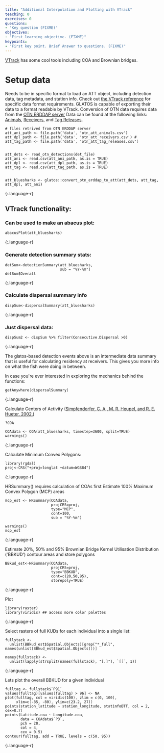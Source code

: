 ```yaml
---
title: "Additional Interpolation and Plotting with VTrack"
teaching: 0
exercises: 0
questions:
- "Key question (FIXME)"
objectives:
- "First learning objective. (FIXME)"
keypoints:
- "First key point. Brief Answer to questions. (FIXME)"
---
```


[VTrack](https://vinayudyawer.github.io/ATT/docs/ATT_Vignette.html "VTrack Reference") has some cool tools including COA and Brownian bridges.

# Setup data
Needs to be in specific format to load an ATT object, including detection data, tag metadata, and station info. Check out
[the VTrack reference](https://vinayudyawer.github.io/ATT/docs/ATT_Vignette.html) for specific data format requirements. GLATOS is capable of exporting their data to a format readable by VTrack. Conversion of OTN data requires data from the [OTN ERDDAP server](https://members.oceantrack.org/erddap/tabledap/index.html?page=1&itemsPerPage=1000) Data can be found at the following links: [Animals](https://members.oceantrack.org/erddap/tabledap/otn_aat_animals.html), [Receivers](https://members.oceantrack.org/erddap/tabledap/otn_aat_receivers.html), and [Tag Releases](https://members.oceantrack.org/erddap/tabledap/otn_aat_tag_releases.html).

~~~
# files retrived from OTN ERDDAP server
att_ani_path <- file.path('data', 'otn_att_animals.csv') 
att_dpl_path <- file.path('data', 'otn_att_receivers.csv') #
att_tag_path <- file.path('data', 'otn_att_tag_releases.csv')


att_dets <- read_otn_detections(det_file)
att_ani <- read.csv(att_ani_path, as.is = TRUE)
att_dpl <- read.csv(att_dpl_path, as.is = TRUE)
att_tag <- read.csv(att_tag_path, as.is = TRUE)

  
att_bluesharks <- glatos::convert_otn_erddap_to_att(att_dets, att_tag, att_dpl, att_ani)
~~~
{:.language-r}

## VTrack functionality:

### Can be used to make an abacus plot:
~~~
abacusPlot(att_bluesharks)
~~~
{:.language-r}

### Generate detection summary stats:
~~~
detSum<-detectionSummary(att_bluesharks,
                         sub = "%Y-%m")
detSum$Overall
~~~
{:.language-r}


### Calculate dispersal summary info
~~~
dispSum<-dispersalSummary(att_bluesharks)
~~~
{:.language-r}

### Just dispersal data:
~~~
dispSum2 <- dispSum %>% filter(Consecutive.Dispersal >0)
~~~
{:.language-r}


The glatos-based detection events above is an intermediate data summary that is useful for calculating residency at
receivers. This gives you more info on what the fish were doing in between.

In case you're ever interested in exploring the mechanics behind the functions:
~~~
getAnywhere(dispersalSummary)
~~~
{:.language-r}

Calculate Centers of Activity ([Simpfendorfer, C. A., M. R. Heupel, and R. E. Hueter. 2002.](https://doi.org/10.1139/f01-191))
~~~
?COA

COAdata <- COA(att_bluesharks, timestep=3600, split=TRUE)
warnings()
~~~
{:.language-r}


Calculate Minimum Convex Polygons:
~~~
library(rgdal)
proj<-CRS("+proj=longlat +datum=WGS84")
~~~
{:.language-r}

HRSummary() requires calculation of COAs first
Estimate 100% Maximum Convex Polygon (MCP) areas
~~~
mcp_est <- HRSummary(COAdata,
                     projCRS=proj,
                     type="MCP",
                     cont=100,
                     sub = "%Y-%m")

warnings()
mcp_est
~~~
{:.language-r}

Estimate 20%, 50% and 95% Brownian Bridge Kernel Utilisation Distribution ('BBKUD') contour areas and store polygons
~~~
BBkud_est<-HRSummary(COAdata,
                     projCRS=proj,
                     type="BBKUD",
                     cont=c(20,50,95),
                     storepoly=TRUE)
~~~
{:.language-r}

Plot
~~~
library(raster)
library(viridis) ## access more color palettes
~~~
{:.language-r}

Select rasters of full KUDs for each individual into a single list:
~~~
fullstack <-
  unlist(BBkud_est$Spatial.Objects)[grep("*_full", names(unlist(BBkud_est$Spatial.Objects)))]

names(fullstack) <-
  unlist(lapply(strsplit(names(fullstack), "[.]"), `[[`, 1))
~~~
{:.language-r}

Lets plot the overall BBKUD for a given individual
~~~
fulltag <- fullstack$`P91`
values(fulltag)[values(fulltag) > 96] <- NA
plot(fulltag, col = viridis(100), zlim = c(0, 100),
     xlim=c(-85, -80), ylim=c(23.2, 27))
points(station_latitude ~ station_longitude, statinfoBTT, col = 2, cex=0.7)
points(Latitude.coa ~ Longitude.coa,
       data = COAdata$`P3`,
       pch = 20,
       col = 4,
       cex = 0.5)
contour(fulltag, add = TRUE, levels = c(50, 95))
~~~
{:.language-r}

